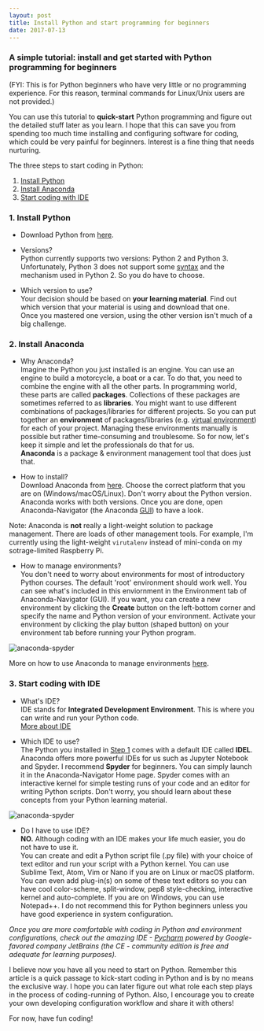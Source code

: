 ```yaml
---
layout: post
title: Install Python and start programming for beginners
date: 2017-07-13
---
```


### A simple tutorial: install and get started with Python programming for beginners
(FYI: This is for Python beginners who have very little or no programming experience. For this reason, terminal commands for Linux/Unix users are not provided.)  

You can use this tutorial to **quick-start** Python programming and figure out the detailed stuff later as you learn. I hope that this can save you from spending too much time installing and configuring software for coding, which could be very painful for beginners. Interest is a fine thing that needs nurturing.  

The three steps to start coding in Python:
1. [Install Python](#1-install-python)
2. [Install Anaconda](#2-install-anaconda)
3. [Start coding with IDE](#3-start-coding-with-ide)

### 1. Install Python
- Download Python from [here](https://www.python.org/downloads/). 

- Versions?  
Python currently supports two versions: Python 2 and Python 3. Unfortunately, Python 3 does not support some [syntax](https://en.wikipedia.org/wiki/Syntax_(programming_languages)) and the mechanism used in Python 2. So you do have to choose.  
 
- Which version to use?  
Your decision should be based on **your learning material**. Find out which version that your material is using and download that one.  
Once you mastered one version, using the other version isn't much of a big challenge.

### 2. Install Anaconda
- Why Anaconda?  
Imagine the Python you just installed is an engine. You can use an engine to build a motorcycle, a boat or a car. To do that, you need to combine the engine with all the other parts. In programming world, these parts are called **packages**. Collections of these packages are sometimes referred to as **libraries**. You might want to use different combinations of packages/libraries for different projects. So you can put together an **environment** of packages/libraries (e.g. [virtual environment][virtual-env]) for each of your project. Managing these environments manually is possible but rather time-consuming and troublesome. So for now, let's keep it simple and let the professionals do that for us.  
**Anaconda** is a package & environment management tool that does just that.  

- How to install?  
Download Anaconda from [here](https://www.continuum.io/downloads).
Choose the correct platform that you are on (Windows/macOS/Linux). Don't worry about the Python version. Anaconda works with both versions. Once you are done, open Anaconda-Navigator (the Anaconda [GUI](https://en.wikipedia.org/wiki/Graphical_user_interface)) to have a look.  

Note: Anaconda is **not** really a light-weight solution to package management. There are loads of other management tools. For example, I'm currently using the light-weight `virutalenv` instead of mini-conda on my sotrage-limited Raspberry Pi.  

[virtual-env]:https://realpython.com/blog/python/python-virtual-environments-a-primer/


- How to manage environments?  
You don't need to worry about environments for most of introductory Python courses. The default 'root' environment should work well. You can see what's included in this enviornment in the Environment tab of Anaconda-Navigator (GUI). If you want, you can create a new environment by clicking the **Create** button on the left-bottom corner and specify the name and Python version of your environment. Activate your environment by clicking the play button (shaped button) on your environment tab before running your Python program.

![anaconda-spyder](https://raw.githubusercontent.com/HarveyQ/HarveyQ.github.io/master/images/install-python/spyder.png)

More on how to use Anaconda to manage environments [here](https://conda.io/docs/using/envs.html).  

### 3. Start coding with IDE

- What's IDE?  
IDE stands for **Integrated Development Environment**. This is where you can write and run your Python code.  
[More about IDE](https://en.wikipedia.org/wiki/Integrated_development_environment)

- Which IDE to use?  
The Python you installed in [Step 1](#1-install-python) comes with a default IDE called **IDEL**. Anaconda offers more powerful IDEs for us such as Jupyter Notebook and Spyder. I recommend **Spyder** for beginners. You can simply launch it in the Anaconda-Navigator Home page. Spyder comes with an interactive kernel for simple testing runs of your code and an editor for writing Python scripts. Don't worry, you should learn about these concepts from your Python learning material.  

![anaconda-spyder](https://raw.githubusercontent.com/HarveyQ/HarveyQ.github.io/master/images/install-python/spyder.png)

- Do I have to use IDE?  
**NO.** Although coding with an IDE makes your life much easier, you do not have to use it.   
You can create and edit a Python script file (.py file) with your choice of text editor and run your script with a Python kernel. You can use Sublime Text, Atom, Vim or Nano if you are on Linux or macOS platform. You can even add plug-in(s) on some of these text editors so you can have cool color-scheme, split-window, pep8 style-checking, interactive kernel and auto-complete. If you are on Windows, you can use Notepad++. I do not recommend this for Python beginners unless you have good experience in system configuration.

*Once you are more comfortable with coding in Python and environment configurations, check out the amazing IDE - [Pycharm](https://www.jetbrains.com/pycharm) powered by Google-favored company JetBrains (the CE - community edition is free and adequate for learning purposes).*

I believe now you have all you need to start on Python. Remember this article is a quick passage to kick-start coding in Python and is by no means the exclusive way. I hope you can later figure out what role each step plays in the process of coding-running of Python. Also, I encourage you to create your own developing configuration workflow and share it with others!  

For now, have fun coding!
